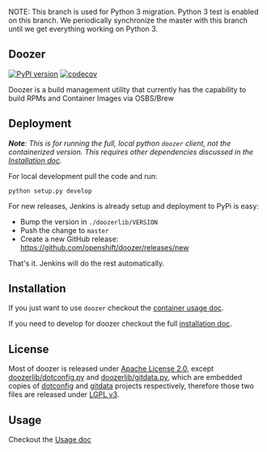 NOTE: This branch is used for Python 3 migration. Python 3 test is enabled on this branch.
We periodically synchronize the master with this branch until we get everything working on Python 3.

## Doozer

[![PyPI version](https://badge.fury.io/py/rh-doozer.svg)](https://badge.fury.io/py/rh-doozer)
[![codecov](https://codecov.io/gh/openshift/doozer/branch/master/graph/badge.svg)](https://codecov.io/gh/openshift/doozer)

Doozer is a build management utility that currently has the capability to build RPMs and Container Images via OSBS/Brew

## Deployment

_**Note**: This is for running the full, local python `doozer` client, not the containerized version. This requires other dependencies discussed in the [Installation doc](Installation.md)._

For local development pull the code and run:

`python setup.py develop`

For new releases, Jenkins is already setup and deployment to PyPi is easy:

- Bump the version in `./doozerlib/VERSION`
- Push the change to `master`
- Create a new GitHub release: https://github.com/openshift/doozer/releases/new

That's it. Jenkins will do the rest automatically.


## Installation

If you just want to use `doozer` checkout the [container usage doc](Container.md).

If you need to develop for doozer checkout the full [installation doc](Installation.md).

## License

Most of doozer is released under [Apache License 2.0][], except [doozerlib/dotconfig.py][] and
[doozerlib/gitdata.py][], which are embedded copies of [dotconfig][] and [gitdata][] projects
respectively, therefore those two files are released under [LGPL v3][].

## Usage

Checkout the [Usage doc](Usage.md)

[Apache License 2.0]: https://github.com/openshift/doozer/blob/master/LICENSE
[doozerlib/dotconfig.py]: https://github.com/openshift/doozer/blob/master/doozerlib/dotconfig.py
[doozerlib/gitdata.py]: https://github.com/openshift/doozer/blob/master/doozerlib/gitdata.py
[dotconfig]: https://github.com/adammhaile/dotconfig
[gitdata]: https://github.com/adammhaile/gitdata
[LGPL v3]: https://www.gnu.org/licenses/lgpl-3.0.en.html
